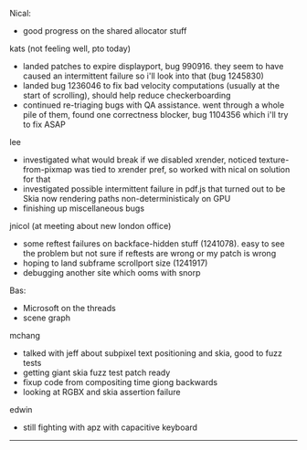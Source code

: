 

Nical:
* good progress on the shared allocator stuff



kats (not feeling well, pto today)
* landed patches to expire displayport, bug 990916. they seem to have caused an intermittent failure so i'll look into that (bug 1245830)
* landed bug 1236046 to fix bad velocity computations (usually at the start of scrolling), should help reduce checkerboarding
* continued re-triaging bugs with QA assistance. went through a whole pile of them, found one correctness blocker, bug 1104356 which i'll try to fix ASAP



lee
* investigated what would break if we disabled xrender, noticed texture-from-pixmap was tied to xrender pref, so worked with nical on solution for that
* investigated possible intermittent failure in pdf.js that turned out to be Skia now rendering paths non-deterministicaly on GPU
* finishing up miscellaneous bugs



jnicol (at meeting about new london office)
* some reftest failures on backface-hidden stuff (1241078). easy to see the problem but not sure if reftests are wrong or my patch is wrong
* hoping to land subframe scrollport size (1241917)
* debugging another site which ooms with snorp



Bas:
* Microsoft on the threads
* scene graph



mchang
* talked with jeff about subpixel text positioning and skia, good to fuzz tests
* getting giant skia fuzz test patch ready
* fixup code from compositing time giong backwards
* looking at RGBX and skia assertion failure



edwin
* still fighting with apz with capacitive keyboard

________________



